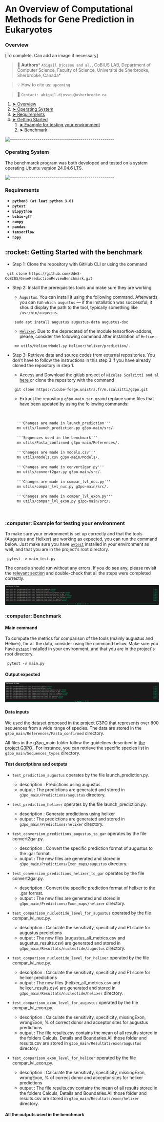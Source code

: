 # An Overview of Computational Methods for Gene Prediction in Eukaryotes


<!-- OVERVIEW -->
<h3 id="overview"> Overview </h3>

[To complete. Can add an image if necessary]

> :busts_in_silhouette: __Authors__* `Abigail Djossou and al.`, CoBIUS LAB, Department of Computer Science, Faculty of Science, Université de Sherbrooke, Sherbrooke, Canada*

> :bulb: How to cite us: `upcoming`

> :e-mail: `Contact: abigail.djossou@usherbrooke.ca`

1. [➤ Overview](#overview)
2. [➤ Operating System](#os)
3. [➤ Requirements](#requirements)
4. [➤ Getting Started](#getting-started)
    1. [➤ Example for testing your environment](#main)
    2. [➤ Benchmark](#main)

![-----------------------------------------------------](https://raw.githubusercontent.com/andreasbm/readme/master/assets/lines/rainbow.png)

<!-- Operating System -->
<h3 name="os">Operating System</h3>
The benchmarck program was both developed and tested on a system operating Ubuntu version 24.04.6 LTS.

![-----------------------------------------------------](https://raw.githubusercontent.com/andreasbm/readme/master/assets/lines/rainbow.png)

<!-- Requirements -->
<h3 id="requirements"> Requirements</h3>

*   __`python3 (at leat python 3.6)`__
*   __`pytest`__
*   __`Biopython`__
*   __`bcbio-gff`__
*   __`numpy`__
*   __`pandas`__
*   __`tensorflow`__
*   __`h5py`__

<!-- Getting started -->
<h2 id="getting-started"> :rocket: Getting Started with the benchmark</h2>

* Step 1: Clone the repository with GitHub CLI or using the command 
<pre><code> git clone https://github.com/UdeS-CoBIUS/GenePredictionReviewBenchmark.git</code></pre>

* Step 2: Install the prerequisites tools and make sure they are working
    * ``Àugustus``. You can install it using the following command. Afterwards, you can run `which augustus` — if the installation was successful, it should display the path to the tool, typically something like `/usr/bin/augustus`.
    <pre><code> sudo apt install augustus augustus-data augustus-doc </code></pre>

    * <a href="https://github.com/weberlab-hhu/Helixer?tab=readme-ov-file">``Helixer``</a>.
    Due to the deprecated of the module tensorflow-addons, please, consider the following command after installation of ``Helixer``.
    <pre><code> mv utils/HelixerModel.py Helixer/helixer/prediction/. </code></pre>

* Step 3: Retrieve data and source codes from external repositories. You don't have to follow the instructions in this step 3 if you have already cloned the repository in step 1. 

    * Access and Download the gitlab project of `Nicolas Scalzitti and al` <a href="https://forge.icube.unistra.fr/n.scalzitti/g3po"> here </a> or clone the repository with the command 

    <pre><code> git clone https://icube-forge.unistra.fr/n.scalzitti/g3po.git </code></pre>

    * Extract the repository `g3po-main.tar.gz`and replace some files that have been updated by using the following commands:

    <pre><code> 

    '''Changes are made in launch_prediction'''
    mv utils/launch_prediction.py g3po-main/src/. 
    
    '''Sequences used in the benchmark'''
    mv utils/Fasta_confirmed g3po-main/References/.

    '''Changes are made in models.csv'''
    mv utils/models.csv g3po-main/Models/.

    '''Changes are made in convert2gar.py'''
    mv utils/convert2gar.py g3po-main/src/.

    '''Changes are made in compar_lvl_nuc.py'''
    mv utils/compar_lvl_nuc.py g3po-main/src/.

    '''Changes are made in compar_lvl_exon.py'''
    mv utils/compar_lvl_exon.py g3po-main/src/.

    </code></pre>  

<!-- Test -->
<h3 id="test"> :computer: Example for testing your environment</h3>

To make sure your environment is set up correctly and that the tools (Augustus and Helixer) are working as expected, you can run the command below. Just make sure you have <a href="https://docs.pytest.org/en/stable/getting-started.html">``pytest``</a> installed in your environment as well, and that you are in the project's root directory.

<pre><code> pytest -v main_test.py</code></pre>

The console should run without any errors. If you do see any, please revisit the <a href="#getting-started">relevant section</a> and double-check that all the steps were completed correctly.

<pre><img src="assets/images/output_main_test.png"/></pre>

<!-- Main benchmark -->
<h3 id="main"> :computer: Benchmark</h3>

<h4>Main command</h4>

To compute the metrics for comparison of the tools (mainly augustus and Helixer), for all the data, consider using the command below. Make sure you have <a href='https://docs.pytest.org/en/stable/getting-started.html'><code>pytest</code></a> installed in your environment, and that you are in the project's root directory.

<pre><code> pytest -v main.py</code></pre>

<h4> Output expected </h4>

<pre><img src="assets/images/output_main.png"/></pre>


<h4> Data inputs </h4>

We used the dataset proposed in <a href="https://forge.icube.unistra.fr/n.scalzitti/g3po"> the project G3PO</a> that represents over 800 sequences from a wide range of species. The data are stored in the ``g3po_main/References/Fasta_confirmed`` directory.

All files in the g3po_main folder follow the guidelines described in <a href="https://forge.icube.unistra.fr/n.scalzitti/g3po">the project G3PO </a>. For instance, you can retrieve the specific species list in ``g3po_main/Sequences_types`` directory.

<h4> Test descriptions and outputs </h4>

* `test_prediction_augustus` operates by the file launch_prediction.py.
    * description : Predictions using augustus
    * output : The predictions are generated and stored in ``g3po_main/Predictions/augustus`` directory.

* `test_prediction_helixer` operates by the file launch_prediction.py.
    * description : Generate predictions using helixer
    * output : The predictions are generated and stored in ``g3po_main/Predictions/helixer`` directory.

* `test_conversion_predictions_augustus_to_gar` operates by the file convert2gar.py.
    * description : Convert the specific prediction format of augustus to the .gar format.
    * output : The new files are generated and stored in ``g3po_main/Predictions/Exon_maps/augustus`` directory.

* `test_conversion_predictions_helixer_to_gar` operates by the file convert2gar.py.
    * description : Convert the specific prediction format of helixer to the .gar format.
    * output : The new files are generated and stored in ``g3po_main/Predictions/Exon_maps/helixer`` directory.

* `test_comparison_nucleotide_level_for_augustus` operated by the file compar_lvl_nuc.py.
    * description : Calculate the sensitivity, specificity and F1 score for augustus predictions
    * output : The new files (augustus_all_metrics.csv and augustus_results.csv) are generated and stored in ``g3po_main/Resultats/nucleotide/augustus`` directory.

* `test_comparison_nucleotide_level_for_helixer` operated by the file compar_lvl_nuc.py.
    * description : Calculate the sensitivity, specificity and F1 score for helixer predictions
    * output : The new files (helixer_all_metrics.csv and helixer_results.csv) are generated and stored in ``g3po_main/Resultats/nucleotide/helixer`` directory.

* `test_comparison_exon_level_for_augustus` operated by the file compar_lvl_exon.py.
    * description : Calculate the sensitivity, specificity, missingExon, wrongExon, % of correct donor and acceptor sites for augustus predictions
    * output : The file results.csv contains the mean of all results stored in the folders Calculs, Details and Boundaries.All those folder and results.csv are stored in ``g3po_main/Resultats/exon/augustus`` directory.

* `test_comparison_exon_level_for_helixer` operated by the file compar_lvl_exon.py.
    * description : Calculate the sensitivity, specificity, missingExon, wrongExon, % of correct donor and acceptor sites for helixer predictions
    * output : The file results.csv contains the mean of all results stored in the folders Calculs, Details and Boundaries.All those folder and results.csv are stored in ``g3po_main/Resultats/exon/helixer`` directory.

<h4> All the outputs used in the benchmark </h4>





